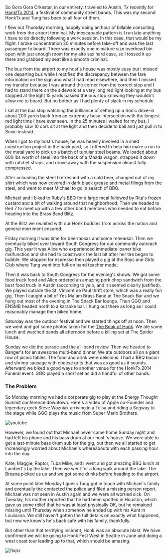 So Gora Gora Orkestar, in our entirety, traveled to Austin, Tx recently for [Honk!Tx 2014](http://www.honktx.org/), a festival of community street bands. This was my second HonkTx and Tung has been to all four of them.

I flew out Thursday morning, happily doing an hour of billable consulting work from the airport terminal.  My inescapable pattern is I run late anything I have to do directly following a work session. In this case, that would be my flight. I broke concentration 20 minutes before take-off and was the last passenger to board. There was exactly one miniature size overhead bin open with just enough room for my alto sax hard case, so I tossed it up there and grabbed my seat like a smooth criminal.

The bus from the airport to my host's house was mostly easy but I missed one departing bus while I rectified the discrepancy between the fare information on the sign and what I had read elsewhere, and then I missed my transfer because I was around the corner from the correct stop and I had to stand there on the sidewalk at a very long red light looking at my bus stopped at the light 15 yards passed the bus stop knowing they wouldn't allow me to board. But no bother as I had plenty of slack in my schedule.

I sat at the bus stop watching the brilliance of setting up a Sonic drive-in about 200 yards back from an extremely busy intersection with the longest red light time I have ever seen. In the 25 minutes I waited for my bus, I probably saw 10 cars sit at the light and then decide to bail and just pull in to Sonic instead.

When I got to my host's house, he was heavily involved in a shed construction project in the back yard, so I offered to help him make a run to the metal yard to pick up a batch of tubular steel beams. We loaded about 600 lbs worth of steel into the back of a Mazda wagon, strapped it down with ratchet straps, and drove away with the suspension almost fully compressed.

After unloading the steel I refreshed with a cold beer, changed out of my shirt which was now covered in dark black grease and metal filings from the steel, and went to meet Michael to go in search of BBQ.

Michael and I biked to Ruby's BBQ for a large meal followed by Rita's frozen custard and a bit of walking around that neighborhood. Then we headed to Red 7 to meet up with a few other band members who needed to eat before heading into the Brass Band Blitz.

At the Blitz we reunited with our Honk buddies from across the nation and general merriment ensured.

Friday morning it was time for beermosas and some rehearsal. Then we eventually biked over toward South Congress for our community outreach gig.       This year it was Alice who experienced immediate loaner bike malfunction and she had to coast/walk the last bit after her tire began to bubble. We stopped for espresso then played a gig at the Boys and Girls Club where Tung went into full-on band teacher mode.

Then it was back to South Congress for the evening's shows. We got some food truck food and Alice ordered an amazing pork chop sandwich from the best food truck in Austin (according to yelp, and it seemed clearly justified). We played outside the St. Vincent de Paul thrift store, which was a really fun gig. Then I caught a bit of Yes Ma'am Brass Band at The Snack Bar and we hung out most of the evening in The Snack Bar lounge. Then GGO and ENSMB headed north to a karaoke bar. I hung out there as long as I could reasonably manage then biked home.

Saturday was the outdoor festival and we started things off at noon. Then we went and got some photos taken for the [The Book of Honk](https://www.facebook.com/thebookofhonk). We ate some lunch and watched bands all afternoon before a killing set at The Spider House.

Sunday we did the parade and the all-band review. Then we headed to Banger's for an awesome multi-band dinner. We ate outdoors all on a giant row of picnic tables. The food and drink were delicious. I had a BBQ bacon and shrimp sausage with cheese grits that was as good as it sounds. Afterward we biked a good ways to another venue for the HonkTx 2014 Funeral event. GGO played a short set as did a handful of other bands.

### The Problem

So Monday morning we had a corporate gig to play at the Energy Thought Summit conference downtown. Here's a video of Apple co-Founder and legendary geek Steve Wozniak arriving in a Telsa and riding a Segway to the stage while GGO plays the music from Super Mario Brothers.

![youtube](//www.youtube.com/embed/yIShfqvIhFw)

However, we found out that Michael never came home Sunday night and had left his phone and his bass drum at our host 's house. We were able to get a last-minute bass drum sub for the gig, but then we all started to get increasingly worried about Michael's whereabouts with each passing hour into the day.

Kate, Maggie, Raptor, Tuba Mike, and I went and got amazing BBQ lunch at Lambert's by the lake. Then we went for a long walk around the lake. The Breana picked us up and we got some drinks before heading to the airport.

At some point later Monday I guess Tung got in touch with Michael's family and eventually the contacted the police and filed a missing person report. Michael was not seen in Austin again and we were all worried sick. On Tuesday, his mother reported that he had been spotted in Houston, which gave us some relief that he was at least physically OK, but he remained missing until Thursday when somehow he ended up with his Aunt in Louisiana. We still haven't gotten the full details on exactly what happened, but now we know's he's back safe with his family, thankfully.

But other than that terrifying incident, Honk was an absolute blast. We have confirmed we will be going to Honk Fest West in Seattle in June and doing a west coast tour leading up to that, which should be amazing.

![flickr](https://www.flickr.com/photos/88096431@N00/sets/72157642742243474/)
